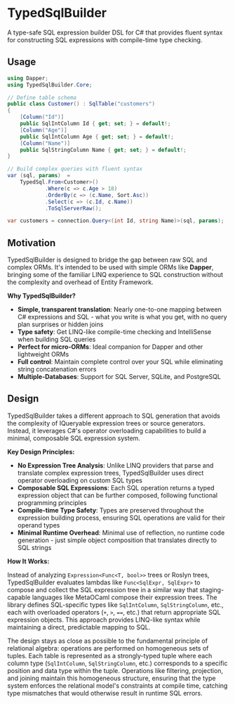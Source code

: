 # TypedSqlBuilder

A type-safe SQL expression builder DSL for C# that provides fluent syntax for constructing SQL expressions with compile-time type checking.

## Usage

```csharp
using Dapper;
using TypedSqlBuilder.Core;

// Define table schema 
public class Customer() : SqlTable("customers")
{
    [Column("Id")]
    public SqlIntColumn Id { get; set; } = default!;
    [Column("Age")]
    public SqlIntColumn Age { get; set; } = default!;
    [Column("Name")]
    public SqlStringColumn Name { get; set; } = default!;
}

// Build complex queries with fluent syntax
var (sql, params)  =
    TypedSql.From<Customer>()
            .Where(c => c.Age > 18)
            .OrderBy(c => (c.Name, Sort.Asc))
            .Select(c => (c.Id, c.Name))
            .ToSqlServerRaw();

var customers = connection.Query<(int Id, string Name)>(sql, params);
```

## Motivation

TypedSqlBuilder is designed to bridge the gap between raw SQL and complex ORMs. It's intended to be used with simple ORMs like **Dapper**, bringing some of the familiar LINQ experience to SQL construction without the complexity and overhead of Entity Framework.

**Why TypedSqlBuilder?**
- **Simple, transparent translation**: Nearly one-to-one mapping between C# expressions and SQL - what you write is what you get, with no query plan surprises or hidden joins
- **Type safety**: Get LINQ-like compile-time checking and IntelliSense when building SQL queries
- **Perfect for micro-ORMs**: Ideal companion for Dapper and other lightweight ORMs
- **Full control**: Maintain complete control over your SQL while eliminating string concatenation errors
- **Multiple-Databases**: Support for SQL Server, SQLite, and PostgreSQL

## Design

TypedSqlBuilder takes a different approach to SQL generation that avoids the complexity of IQueryable expression trees or source generators. Instead, it leverages C#'s operator overloading capabilities to build a minimal, composable SQL expression system.

**Key Design Principles:**

- **No Expression Tree Analysis**: Unlike LINQ providers that parse and translate complex expression trees, TypedSqlBuilder uses direct operator overloading on custom SQL types
- **Composable SQL Expressions**: Each SQL operation returns a typed expression object that can be further composed, following functional programming principles
- **Compile-time Type Safety**: Types are preserved throughout the expression building process, ensuring SQL operations are valid for their operand types
- **Minimal Runtime Overhead**: Minimal use of reflection, no runtime code generation - just simple object composition that translates directly to SQL strings

**How It Works:**

Instead of analyzing `Expression<Func<T, bool>>` trees or Roslyn trees, TypedSqlBuilder evaluates lambdas like `Func<SqlExpr, SqlExpr>` to compose and collect the SQL expression tree in a similar way that staging-capable languages like MetaOCaml compose their expression trees. The library defines SQL-specific types like `SqlIntColumn`, `SqlStringColumn`, etc., each with overloaded operators (`+`, `>`, `==`, etc.) that return appropriate SQL expression objects. This approach provides LINQ-like syntax while maintaining a direct, predictable mapping to SQL.

The design stays as close as possible to the fundamental principle of relational algebra: operations are performed on homogeneous sets of tuples. Each table is represented as a strongly-typed tuple where each column type (`SqlIntColumn`, `SqlStringColumn`, etc.) corresponds to a specific position and data type within the tuple. Operations like filtering, projection, and joining maintain this homogeneous structure, ensuring that the type system enforces the relational model's constraints at compile time, catching type mismatches that would otherwise result in runtime SQL errors.